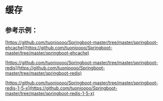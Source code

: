 # 缓存

## 参考示例：

[https://github.com/tuonioooo/Springboot-master/tree/master/springboot-ehcache](https://github.com/tuonioooo/Springboot-master/tree/master/springboot-ehcache) 

[https://github.com/tuonioooo/Springboot-master/tree/master/springboot-redis](https://github.com/tuonioooo/Springboot-master/tree/master/springboot-redis) 

[https://github.com/tuonioooo/Springboot-master/tree/master/springboot-redis-1-5-x](https://github.com/tuonioooo/Springboot-master/tree/master/springboot-redis-1-5-x) 




